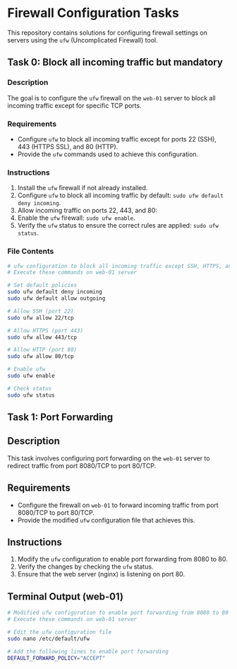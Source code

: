 # Firewall Configuration Tasks

This repository contains solutions for configuring firewall settings on servers using the `ufw` (Uncomplicated Firewall) tool.

## Task 0: Block all incoming traffic but mandatory

### Description
The goal is to configure the `ufw` firewall on the `web-01` server to block all incoming traffic except for specific TCP ports.

### Requirements
- Configure `ufw` to block all incoming traffic except for ports 22 (SSH), 443 (HTTPS SSL), and 80 (HTTP).
- Provide the `ufw` commands used to achieve this configuration.

### Instructions
1. Install the `ufw` firewall if not already installed.
2. Configure `ufw` to block all incoming traffic by default: `sudo ufw default deny incoming`.
3. Allow incoming traffic on ports 22, 443, and 80: 
4. Enable the `ufw` firewall: `sudo ufw enable`.
5. Verify the `ufw` status to ensure the correct rules are applied: `sudo ufw status`.

### File Contents
```bash
# ufw configuration to block all incoming traffic except SSH, HTTPS, and HTTP
# Execute these commands on web-01 server

# Set default policies
sudo ufw default deny incoming
sudo ufw default allow outgoing

# Allow SSH (port 22)
sudo ufw allow 22/tcp

# Allow HTTPS (port 443)
sudo ufw allow 443/tcp

# Allow HTTP (port 80)
sudo ufw allow 80/tcp

# Enable ufw
sudo ufw enable

# Check status
sudo ufw status
```

## Task 1: Port Forwarding

## Description
This task involves configuring port forwarding on the `web-01` server to redirect traffic from port 8080/TCP to port 80/TCP.

## Requirements
- Configure the firewall on `web-01` to forward incoming traffic from port 8080/TCP to port 80/TCP.
- Provide the modified `ufw` configuration file that achieves this.

## Instructions
1. Modify the `ufw` configuration to enable port forwarding from 8080 to 80.
2. Verify the changes by checking the `ufw` status.
3. Ensure that the web server (nginx) is listening on port 80.

## Terminal Output (web-01)
```bash
# Modified ufw configuration to enable port forwarding from 8080 to 80
# Execute these commands on web-01 server

# Edit the ufw configuration file
sudo nano /etc/default/ufw

# Add the following lines to enable port forwarding
DEFAULT_FORWARD_POLICY="ACCEPT"

